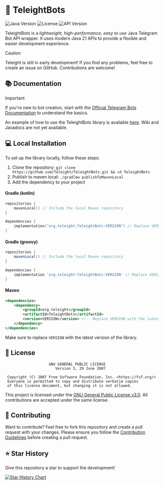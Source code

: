 # 🤖 TeleightBots

![Java Version](https://img.shields.io/badge/Java_version-21-green)
![License](https://img.shields.io/github/license/Teleight/TeleightBots)
![API Version](https://img.shields.io/badge/Bot_API-9.0-blue?logo=telegram)

TeleightBots is a _lightweight, high-performance, easy to use_ Java Telegram Bot API wrapper.
It uses modern Java 21 APIs to provide a flexible and easier development experience.

> [!CAUTION]
>
> Teleight is still in early development! 
> If you find any problems, feel free to create an issue on GitHub.
> Contributions are welcome!

## 📚 Documentation
> [!IMPORTANT]
>
> If you're new to bot creation, start with the [Official Telegram Bots Documentation](https://core.telegram.org/bots) to
understand the basics.
>
An example of how to use the TeleightBots library is available [here](/demo).
Wiki and Javadocs are not yet available.

## 💻 Local Installation
To set up the library locally, follow these steps:

1. Clone the repository: `git clone https://github.com/Teleight/TeleightBots.git && cd TeleightBots`
2. Publish to maven local: `./gradlew publishToMavenLocal`
3. Add the dependency to your project

#### Gradle (kotlin)
```kotlin
repositories {
    mavenLocal() // Include the local Maven repository
}

dependencies {
    implementation("org.teleight:TeleightBots:VERSION") // Replace VERSION with the latest version
}
```
#### Gradle (groovy)
```groovy
repositories {
    mavenLocal() // Include the local Maven repository
}

dependencies {
    implementation 'org.teleight:TeleightBots:VERSION' // Replace VERSION with the latest version
}
```
#### Maven
```xml
<dependencies>
    <dependency>
        <groupId>org.teleight</groupId>
        <artifactId>TeleightBots</artifactId>
        <version>VERSION</version> <!-- Replace VERSION with the latest version -->
    </dependency>
</dependencies>
```

Make sure to replace `VERSION` with the latest version of the library.

## 📄 License
```
                    GNU GENERAL PUBLIC LICENSE
                       Version 3, 29 June 2007

 Copyright (C) 2007 Free Software Foundation, Inc. <https://fsf.org/>
 Everyone is permitted to copy and distribute verbatim copies
 of this license document, but changing it is not allowed.
```
This project is licensed under the [GNU General Public License v3.0](https://www.gnu.org/licenses/gpl-3.0.en.html). All
contributions are accepted under the same license.

## 🤝 Contributing

Want to contribute?
Feel free to fork this repository and create a pull request with your changes.
Please ensure you follow
the [Contribution Guidelines](https://github.com/Teleight/TeleightBots/blob/master/CONTRIBUTING.md) before creating a
pull request.

## ⭐️ Star History
Give this repository a star to support the development!

[![Star History Chart](https://api.star-history.com/svg?repos=Teleight/TeleightBots&type=Date)](https://star-history.com/#Teleight/TeleightBots&Date)

